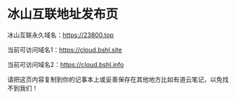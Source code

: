 # 冰山互联地址发布页
冰山互联永久域名：https://23800.top

当前可访问域名1：https://cloud.bshl.site

当前可访问域名2：https://cloud.bshl.info

请把这页内容复制到你的记事本上或妥善保存在其他地方比如有道云笔记，以免找不到我们！
